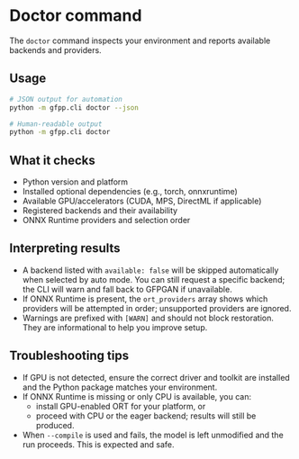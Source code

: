 # Doctor command

The `doctor` command inspects your environment and reports available backends
and providers.

## Usage

```bash
# JSON output for automation
python -m gfpp.cli doctor --json

# Human-readable output
python -m gfpp.cli doctor
```

## What it checks

- Python version and platform
- Installed optional dependencies (e.g., torch, onnxruntime)
- Available GPU/accelerators (CUDA, MPS, DirectML if applicable)
- Registered backends and their availability
- ONNX Runtime providers and selection order

## Interpreting results

- A backend listed with `available: false` will be skipped automatically when
  selected by auto mode. You can still request a specific backend; the CLI will
  warn and fall back to GFPGAN if unavailable.
- If ONNX Runtime is present, the `ort_providers` array shows which providers
  will be attempted in order; unsupported providers are ignored.
- Warnings are prefixed with `[WARN]` and should not block restoration. They
  are informational to help you improve setup.

## Troubleshooting tips

- If GPU is not detected, ensure the correct driver and toolkit are installed
  and the Python package matches your environment.
- If ONNX Runtime is missing or only CPU is available, you can:
  - install GPU-enabled ORT for your platform, or
  - proceed with CPU or the eager backend; results will still be produced.
- When `--compile` is used and fails, the model is left unmodified and the run
  proceeds. This is expected and safe.
